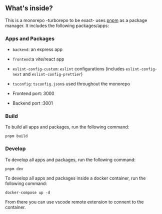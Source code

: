 ## What's inside?

This is a monorepo -turborepo to be exact- uses [pnpm](https://pnpm.io) as a package manager. It includes the following packages/apps:

### Apps and Packages

- `backend`: an express app
- `frontend`:a vite/react app
- `eslint-config-custom`: `eslint` configurations (includes `eslint-config-next` and `eslint-config-prettier`)
- `tsconfig`: `tsconfig.json`s used throughout the monorepo

- Frontend port: 3000
- Backend port :3001

### Build

To build all apps and packages, run the following command:

```
pnpm build
```

### Develop

To develop all apps and packages, run the following command:

```
pnpm dev
```

To develop all apps and packages inside a docker container, run the following command:

```
docker-compose up -d
```

From there you can use vscode remote extension to connent to the container.
